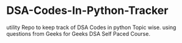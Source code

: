 # DSA-Codes-In-Python-Tracker

utility Repo to keep track of DSA Codes in python Topic wise.
using questions from Geeks for Geeks DSA Self Paced Course.
